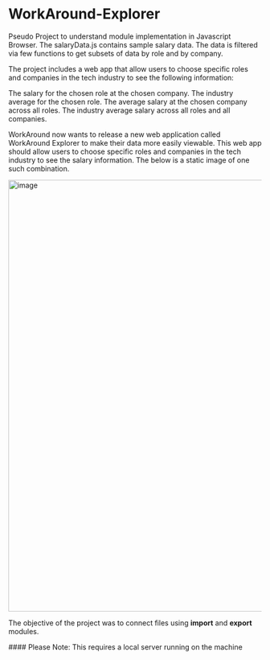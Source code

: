# WorkAround-Explorer

Pseudo Project to understand module implementation in Javascript Browser. The salaryData.js contains sample salary data. The data is filtered via few functions to get subsets of data by role and by company.

The project includes a web app that allow users to choose specific roles and companies in the tech industry to see the following information:

The salary for the chosen role at the chosen company.
The industry average for the chosen role.
The average salary at the chosen company across all roles.
The industry average salary across all roles and all companies.

WorkAround now wants to release a new web application called WorkAround Explorer to make their data more easily viewable. This web app should allow users to choose specific roles and companies in the tech industry to see the salary information. The below is a static image of one such combination. 

<img width="858" alt="image" src="https://user-images.githubusercontent.com/22836317/166163714-6c8965e0-0f84-4fa5-be9e-43fd7394e9c3.png">

The objective of the project was to connect files using **import** and **export** modules.


#### Please Note: This requires a local server running on the machine
